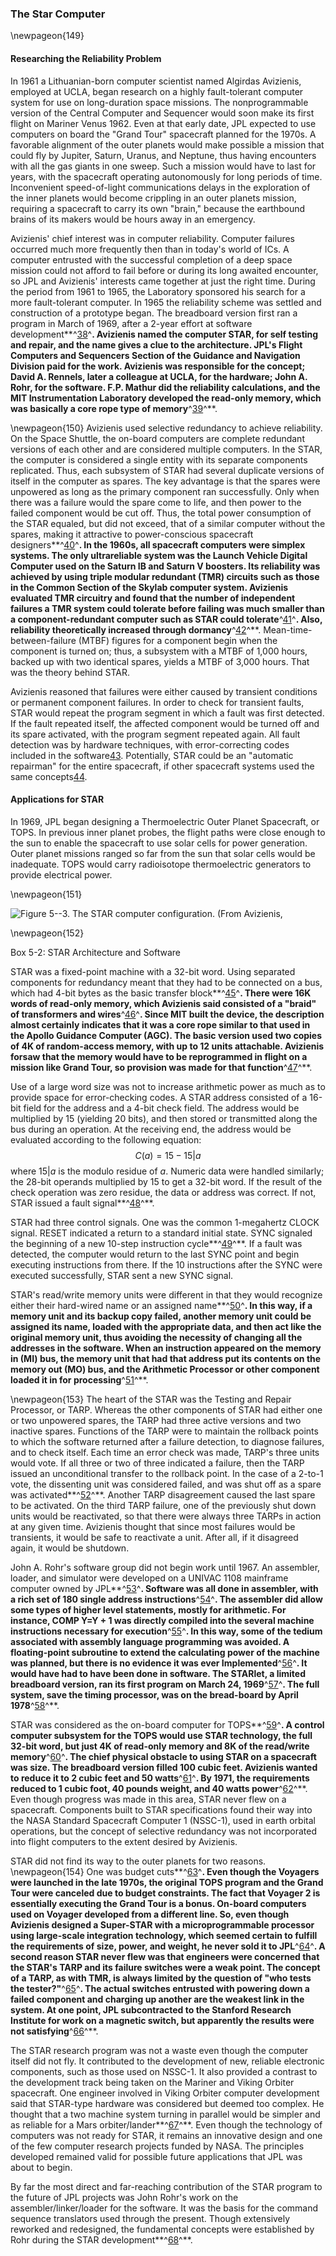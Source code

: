 ### The Star Computer

\newpageon{149}

#### Researching the Reliability Problem

In 1961 a Lithuanian-born computer scientist named Algirdas
Avizienis, employed at UCLA, began research on a highly fault-tolerant
computer system for use on long-duration space missions. The
nonprogrammable version of the Central Computer and Sequencer would soon
make its first flight on Mariner Venus 1962. Even at that early date,
JPL expected to use computers on board the "Grand Tour" spacecraft
planned for the 1970s. A favorable alignment of the outer planets would
make possible a mission that could fly by Jupiter, Saturn, Uranus, and
Neptune, thus having encounters with all the gas giants in one sweep.
Such a mission would have to last for years, with the spacecraft
operating autonomously for long periods of time. Inconvenient
speed-of-light communications delays in the exploration of the inner
planets would become crippling in an outer planets mission, requiring a
spacecraft to carry its own "brain," because the earthbound brains of
its makers would be hours away in an emergency.

Avizienis' chief interest was in computer reliability. Computer failures
occurred much more frequently then than in today's world of ICs. A
computer entrusted with the successful completion of a deep space
mission could not afford to fail before or during its long awaited
encounter, so JPL and Avizienis' interests came together at just the
right time. During the period from 1961 to 1965, the Laboratory
sponsored his search for a more fault-tolerant computer. In 1965 the
reliability scheme was settled and construction of a prototype began.
The breadboard version first ran a program in March of 1969, after a
2-year effort at software development**^[38](Source5.html)^**. Avizienis
named the computer STAR, for self testing and repair, and the name gives
a clue to the architecture. JPL's Flight Computers and Sequencers
Section of the Guidance and Navigation Division paid for the work.
Avizienis was responsible for the concept; David A. Rennels, later a
colleague at UCLA, for the hardware; John A. Rohr, for the software.
F.P. Mathur did the reliability calculations, and the MIT
Instrumentation Laboratory developed the read-only memory, which was
basically a core rope type of memory**^[39](Source5.html)^**.

\newpageon{150} Avizienis used selective redundancy to achieve reliability.
On the Space Shuttle, the on-board computers are complete redundant
versions of each other and are considered multiple computers. In the
STAR, the computer is considered a single entity with its separate
components replicated. Thus, each subsystem of STAR had several
duplicate versions of itself in the computer as spares. The key
advantage is that the spares were unpowered as long as the primary
component ran successfully. Only when there was a failure would the
spare come to life, and then power to the failed component would be cut
off. Thus, the total power consumption of the STAR equaled, but did not
exceed, that of a similar computer without the spares, making it
attractive to power-conscious spacecraft
designers**^[40](Source5.html)^**. In the 1960s, all spacecraft
computers were simplex systems. The only ultrareliable system was the
Launch Vehicle Digital Computer used on the Saturn IB and Saturn V
boosters. Its reliability was achieved by using triple modular redundant
(TMR) circuits such as those in the Common Section of the Skylab
computer system. Avizienis evaluated TMR circuitry and found that the
number of independent failures a TMR system could tolerate before
failing was much smaller than a component-redundant computer such as
STAR could tolerate**^[41](Source5.html)^**. Also, reliability
theoretically increased through dormancy**^[42](Source5.html)^**.
Mean-time-between-failure (MTBF) figures for a component begin when the
component is turned on; thus, a subsystem with a MTBF of 1,000 hours,
backed up with two identical spares, yields a MTBF of 3,000 hours. That
was the theory behind STAR.

Avizienis reasoned that failures were either caused by transient
conditions or permanent component failures. In order to check for
transient faults, STAR would repeat the program segment in which a fault
was first detected. If the fault repeated itself, the affected component
would be turned off and its spare activated, with the program segment
repeated again. All fault detection was by hardware techniques, with
error-correcting codes included in the software[43](Source5.html).
Potentially, STAR could be an "automatic repairman" for the entire
spacecraft, if other spacecraft systems used the same
concepts[44](Source5.html).

#### Applications for STAR

In 1969, JPL began designing a Thermoelectric Outer Planet Spacecraft,
or TOPS. In previous inner planet probes, the flight paths were close
enough to the sun to enable the spacecraft to use solar cells for power
generation. Outer planet missions ranged so far from the sun that solar
cells would be inadequate. TOPS would carry radioisotope thermoelectric
generators to provide electrical power.

\newpageon{151}

![**Figure 5--3**. The STAR computer configuration. (From Avizienis,
](images/p151.jpg)

\newpageon{152}

<div class="inbox">Box 5-2: STAR Architecture and Software

STAR was a fixed-point machine with a 32-bit word. Using separated
components for redundancy meant that they had to be connected on a bus,
which had 4-bit bytes as the basic transfer
block**^[45](Source5.html)^**. There were 16K words of read-only memory,
which Avizienis said consisted of a "braid" of transformers and
wires**^[46](Source5.html)^**. Since MIT built the device, the
description almost certainly indicates that it was a core rope similar
to that used in the Apollo Guidance Computer (AGC). The basic version
used two copies of 4K of random-access memory, with up to 12 units
attachable. Avizienis forsaw that the memory would have to be
reprogrammed in flight on a mission like Grand Tour, so provision was
made for that function**^[47](Source5.html)^**.

Use of a large word size was not to increase arithmetic power as much as
to provide space for error-checking codes. A STAR address consisted of a
16-bit field for the address and a 4-bit check field. The address would
be multiplied by 15 (yielding 20 bits), and then stored or transmitted
along the bus during an operation. At the receiving end, the address
would be evaluated according to the following equation:
$$C(a) = 15 - 15|a$$
where $15|a$ is the modulo residue of $a$. Numeric data were handled
similarly; the 28-bit operands multiplied by 15 to get a 32-bit word. If
the result of the check operation was zero residue, the data or address
was correct. If not, STAR issued a fault signal**^[48](Source5.html)^**.

STAR had three control signals. One was the common 1-megahertz CLOCK
signal. RESET indicated a return to a standard initial state. SYNC
signaled the beginning of a new 10-step instruction
cycle**^[49](Source5.html)^**. If a fault was detected, the computer
would return to the last SYNC point and begin executing instructions
from there. If the 10 instructions after the SYNC were executed
successfully, STAR sent a new SYNC signal.

STAR's read/write memory units were different in that they would
recognize either their hard-wired name or an assigned
name**^[50](Source5.html)^**. In this way, if a memory unit and its
backup copy failed, another memory unit could be assigned its name,
loaded with the appropriate data, and then act like the original memory
unit, thus avoiding the necessity of changing all the addresses in the
software. When an instruction appeared on the memory in (MI) bus, the
memory unit that had that address put its contents on the memory out
(MO) bus, and the Arithmetic Processor or other component loaded it in
for processing**^[51](Source5.html)^**.

\newpageon{153} The heart of the STAR was the Testing and Repair Processor,
or TARP. Whereas the other components of STAR had either one or two
unpowered spares, the TARP had three active versions and two inactive
spares. Functions of the TARP were to maintain the rollback points to
which the software returned after a failure detection, to diagnose
failures, and to check itself. Each time an error check was made, TARP's
three units would vote. If all three or two of three indicated a
failure, then the TARP issued an unconditional transfer to the rollback
point. In the case of a 2-to-1 vote, the dissenting unit was considered
failed, and was shut off as a spare was
activated**^[52](Source5.html)^**. Another TARP disagreement caused the
last spare to be activated. On the third TARP failure, one of the
previously shut down units would be reactivated, so that there were
always three TARPs in action at any given time. Avizienis thought that
since most failures would be transients, it would be safe to reactivate
a unit. After all, if it disagreed again, it would be shutdown.

John A. Rohr's software group did not begin work until 1967. An
assembler, loader, and simulator were developed on a UNIVAC 1108
mainframe computer owned by JPL**^[53](Source5.html)^**. Software was
all done in assembler, with a rich set of 180 single address
instructions**^[54](Source5.html)^**. The assembler did allow some types
of higher level statements, mostly for arithmetic. For instance, COMP
Y=Y + 1 was directly compiled into the several machine instructions
necessary for execution**^[55](Source5.html)^**. In this way, some of
the tedium associated with assembly language programming was avoided. A
floating-point subroutine to extend the calculating power of the machine
was planned, but there is no evidence it was ever
Implemented**^[56](Source5.html)^**. It would have had to have been done
in software. The STARlet, a limited breadboard version, ran its first
program on March 24, 1969**^[57](Source5.html)^**. The full system, save
the timing processor, was on the bread-board by April
1978**^[58](Source5.html)^**.

</div>

STAR was considered as the on-board computer for
TOPS**^[59](Source5.html)^**. A control computer subsystem for the TOPS
would use STAR technology, the full 32-bit word, but just 4K of
read-only memory and 8K of the read/write
memory**^[60](Source5.html)^**. The chief physical obstacle to using
STAR on a spacecraft was size. The breadboard version filled 100 cubic
feet. Avizienis wanted to reduce it to 2 cubic feet and 50
watts**^[61](Source5.html)^**. By 1971, the requirements reduced to 1
cubic foot, 40 pounds weight, and 40 watts
power**^[62](Source5.html)^**. Even though progress was made in this
area, STAR never flew on a spacecraft. Components built to STAR
specifications found their way into the NASA Standard Spacecraft
Computer 1 (NSSC-1), used in earth orbital operations, but the concept
of selective redundancy was not incorporated into flight computers to
the extent desired by Avizienis.

STAR did not find its way to the outer planets for two reasons.
\newpageon{154} One was budget cuts**^[63](Source5.html)^**. Even though the
Voyagers were launched in the late 1970s, the original TOPS program and
the Grand Tour were canceled due to budget constraints. The fact that
Voyager 2 is essentially executing the Grand Tour is a bonus. On-board
computers used on Voyager developed from a different line. So, even
though Avizienis designed a Super-STAR with a microprogrammable
processor using large-scale integration technology, which seemed certain
to fulfill the requirements of size, power, and weight, he never sold it
to JPL**^[64](Source5.html)^**. A second reason STAR never flew was that
engineers were concerned that the STAR's TARP and its failure switches
were a weak point. The concept of a TARP, as with TMR, is always limited
by the question of "who tests the tester?"**^[65](Source5.html)^**. The
actual switches entrusted with powering down a failed component and
charging up another are the weakest link in the system. At one point,
JPL subcontracted to the Stanford Research Institute for work on a
magnetic switch, but apparently the results were not
satisfying**^[66](Source5.html)^**.

The STAR research program was not a waste even though the computer
itself did not fly. It contributed to the development of new, reliable
electronic components, such as those used on NSSC-1. It also provided a
contrast to the development track being taken on the Mariner and Viking
Orbiter spacecraft. One engineer involved in Viking Orbiter computer
development said that STAR-type hardware was considered but deemed too
complex. He thought that a two machine system turning in parallel would
be simpler and as reliable for a Mars
orbiter/lander**^[67](Source5.html)^**. Even though the technology of
computers was not ready for STAR, it remains an innovative design and
one of the few computer research projects funded by NASA. The principles
developed remained valid for possible future applications that JPL was
about to begin.

By far the most direct and far-reaching contribution of the STAR program
to the future of JPL projects was John Rohr's work on the
assembler/linker/loader for the software. It was the basis for the
command sequence translators used through the present. Though
extensively reworked and redesigned, the fundamental concepts were
established by Rohr during the STAR development**^[68](Source5.html)^**.
